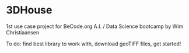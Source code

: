 # 3DHouse
1st use case project for BeCode.org A.I. / Data Science bootcamp
by Wim Christiaansen

To do: find best library to work with, download geoTIFF files, get started!
